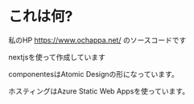 # これは何?
私のHP https://www.ochappa.net/ のソースコードです

nextjsを使って作成しています

componentesはAtomic Designの形になっています。

ホスティングはAzure Static Web Appsを使っています。